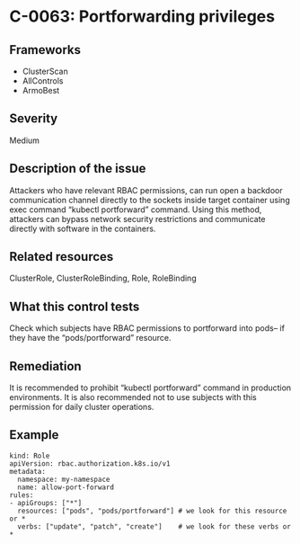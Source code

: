 # C-0063: Portforwarding privileges

## Frameworks
* ClusterScan
* AllControls
* ArmoBest
 
## Severity
Medium

## Description of the issue
Attackers who have relevant RBAC permissions, can run open a backdoor communication channel directly to the sockets inside target container using exec command “kubectl portforward” command. Using this method, attackers can bypass network security restrictions and communicate directly with software in the containers.
 
## Related resources
ClusterRole, ClusterRoleBinding, Role, RoleBinding
 
## What this control tests 
Check which subjects have RBAC permissions to portforward into pods– if they have the “pods/portforward” resource.
 
## Remediation
It is recommended to prohibit “kubectl portforward” command in production environments. It is also recommended not to use subjects with this permission for daily cluster operations.
 
## Example
```
kind: Role
apiVersion: rbac.authorization.k8s.io/v1
metadata:
  namespace: my-namespace
  name: allow-port-forward
rules:
- apiGroups: ["*"]
  resources: ["pods", "pods/portforward"] # we look for this resource or *
  verbs: ["update", "patch", "create"]	  # we look for these verbs or *
```
